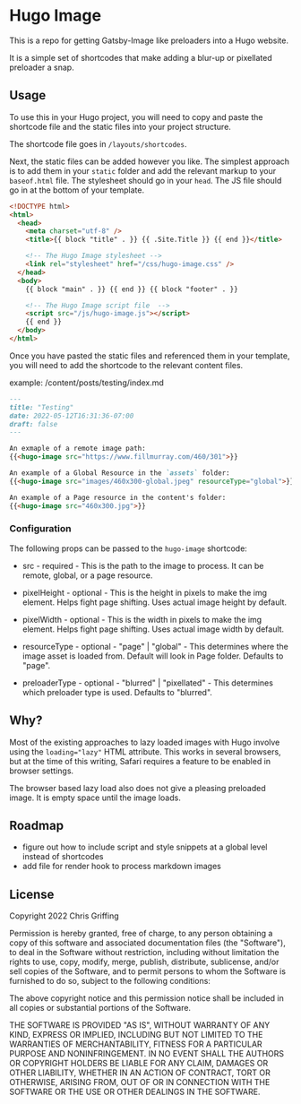 # Hugo Image

This is a repo for getting Gatsby-Image like preloaders into a Hugo website.

It is a simple set of shortcodes that make adding a blur-up or pixellated preloader a snap.

## Usage

To use this in your Hugo project, you will need to copy and paste the shortcode file and the static files into your project structure.

The shortcode file goes in `/layouts/shortcodes`.

Next, the static files can be added however you like. The simplest approach is to add them in your `static` folder and add the relevant markup to your `baseof.html` file. The stylesheet should go in your `head`. The JS file should go in at the bottom of your template.

```html
<!DOCTYPE html>
<html>
  <head>
    <meta charset="utf-8" />
    <title>{{ block "title" . }} {{ .Site.Title }} {{ end }}</title>

    <!-- The Hugo Image stylesheet -->
    <link rel="stylesheet" href="/css/hugo-image.css" />
  </head>
  <body>
    {{ block "main" . }} {{ end }} {{ block "footer" . }}

    <!-- The Hugo Image script file  -->
    <script src="/js/hugo-image.js"></script>
    {{ end }}
  </body>
</html>
```

Once you have pasted the static files and referenced them in your template, you will need to add the shortcode to the relevant content files.

example: /content/posts/testing/index.md

```markdown
---
title: "Testing"
date: 2022-05-12T16:31:36-07:00
draft: false
---

An exmaple of a remote image path:
{{<hugo-image src="https://www.fillmurray.com/460/301">}}

An example of a Global Resource in the `assets` folder:
{{<hugo-image src="images/460x300-global.jpeg" resourceType="global">}}

An example of a Page resource in the content's folder:
{{<hugo-image src="460x300.jpg">}}
```

### Configuration

The following props can be passed to the `hugo-image` shortcode:

- src - required - This is the path to the image to process. It can be remote, global, or a page resource.

- pixelHeight - optional - This is the height in pixels to make the img element. Helps fight page shifting. Uses actual image height by default.

- pixelWidth - optional - This is the width in pixels to make the img element. Helps fight page shifting. Uses actual image width by default.

- resourceType - optional - "page" | "global" - This determines where the image asset is loaded from. Default will look in Page folder. Defaults to "page".

- preloaderType - optional - "blurred" | "pixellated" - This determines which preloader type is used. Defaults to "blurred".

## Why?

Most of the existing approaches to lazy loaded images with Hugo involve using the `loading="lazy"` HTML attribute. This works in several browsers, but at the time of this writing, Safari requires a feature to be enabled in browser settings.

The browser based lazy load also does not give a pleasing preloaded image. It is empty space until the image loads.

## Roadmap

- figure out how to include script and style snippets at a global level instead of shortcodes
- add file for render hook to process markdown images

## License

Copyright 2022 Chris Griffing

Permission is hereby granted, free of charge, to any person obtaining a copy of this software and associated documentation files (the "Software"), to deal in the Software without restriction, including without limitation the rights to use, copy, modify, merge, publish, distribute, sublicense, and/or sell copies of the Software, and to permit persons to whom the Software is furnished to do so, subject to the following conditions:

The above copyright notice and this permission notice shall be included in all copies or substantial portions of the Software.

THE SOFTWARE IS PROVIDED "AS IS", WITHOUT WARRANTY OF ANY KIND, EXPRESS OR IMPLIED, INCLUDING BUT NOT LIMITED TO THE WARRANTIES OF MERCHANTABILITY, FITNESS FOR A PARTICULAR PURPOSE AND NONINFRINGEMENT. IN NO EVENT SHALL THE AUTHORS OR COPYRIGHT HOLDERS BE LIABLE FOR ANY CLAIM, DAMAGES OR OTHER LIABILITY, WHETHER IN AN ACTION OF CONTRACT, TORT OR OTHERWISE, ARISING FROM, OUT OF OR IN CONNECTION WITH THE SOFTWARE OR THE USE OR OTHER DEALINGS IN THE SOFTWARE.
